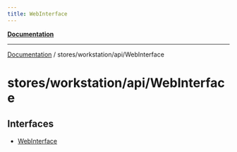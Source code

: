 ```yaml
---
title: WebInterface
---
```


[**Documentation**](../../../../index.md)

***

[Documentation](../../../../index.md) / stores/workstation/api/WebInterface

# stores/workstation/api/WebInterface

## Interfaces

- [WebInterface](interfaces/WebInterface.md)
